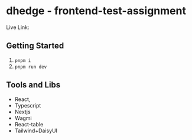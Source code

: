 # dhedge - frontend-test-assignment

Live Link:

## Getting Started

1. `pnpm i`
2. `pnpm run dev`

## Tools and Libs

- React,
- Typescript
- Nextjs
- Wagmi
- React-table
- Tailwind+DaisyUI
